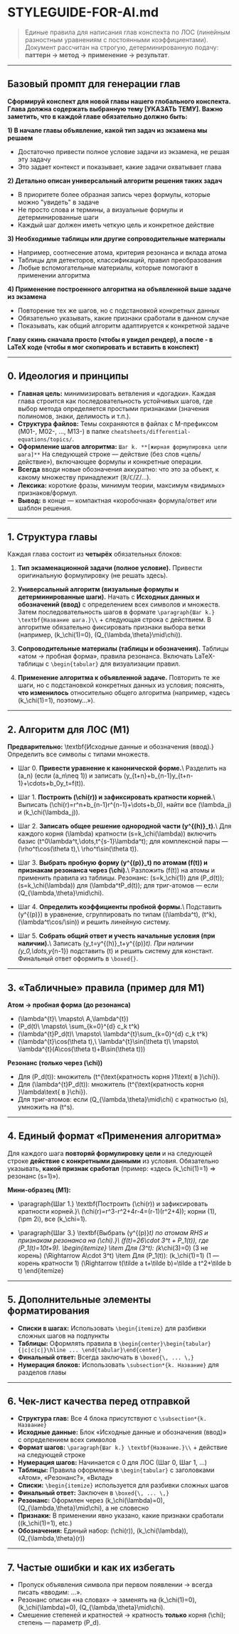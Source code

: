 # STYLEGUIDE-FOR-AI.md

> Единые правила для написания глав конспекта по ЛОС (линейным разностным уравнениям с постоянными коэффициентами). Документ рассчитан на строгую, детерминированную подачу: **паттерн → метод → применение → результат**.

---

## Базовый промпт для генерации глав

**Сформируй конспект для новой главы нашего глобального конспекта. Глава должна содержать выбранную тему [УКАЗАТЬ ТЕМУ]. Важно заметить, что в каждой главе обязательно должно быть:**

**1) В начале главы объявление, какой тип задач из экзамена мы решаем**
- Достаточно привести полное условие задачи из экзамена, не решая эту задачу
- Это задает контекст и показывает, какие задачи охватывает глава

**2) Детально описан универсальный алгоритм решения таких задач**
- В приоритете более образная запись через формулы, которые можно "увидеть" в задаче
- Не просто слова и термины, а визуальные формулы и детерминированные шаги
- Каждый шаг должен иметь четкую цель и конкретное действие

**3) Необходимые таблицы или другие сопроводительные материалы**
- Например, соотнесение атома, критерия резонанса и вклада атома
- Таблицы для детекторов, классификаций, правил преобразования
- Любые вспомогательные материалы, которые помогают в применении алгоритма

**4) Применение построенного алгоритма на объявленной выше задаче из экзамена**
- Повторение тех же шагов, но с подстановкой конкретных данных
- Обязательно указывать, какие признаки сработали в данном случае
- Показывать, как общий алгоритм адаптируется к конкретной задаче

**Главу скинь сначала просто (чтобы я увидел рендер), а после - в LaTeX коде (чтобы я мог скопировать и вставить в конспект)**

---

## 0. Идеология и принципы

- **Главная цель:** минимизировать ветвления и «догадки». Каждая глава строится как последовательность устойчивых шагов, где выбор метода определяется простыми признаками (значения полиномов, знаки, делимость и т.п.).
- **Структура файлов:** Темы сохраняются в файлах с M-префиксом (M01-, M02-, ..., M13-) в папке `cheatsheets/differential-equations/topics/`.
- **Оформление шагов алгоритма:**
  `Шаг k. **[жирная формулировка цели шага]**`
  На следующей строке — действие (без слов «цель/действие»), включающее формулы и конкретные операции.
- **Всегда** вводи новые обозначения аккуратно: что это за объект, к какому множеству принадлежит (ℝ/ℂ/ℤ/…).
- **Лексика:** короткие фразы, минимум теории, максимум «видимых» признаков/формул.
- **Вывод:** в конце — компактная «коробочная» формула/ответ или шаблон решения.

---

## 1. Структура главы

Каждая глава состоит из **четырёх** обязательных блоков:

1. **Тип экзаменационной задачи (полное условие).**
   Привести оригинальную формулировку (не решать здесь).

2. **Универсальный алгоритм (визуальные формулы и детерминированные шаги).**
   Начать с **Исходных данных и обозначений (ввод)** с определением всех символов и множеств.
   Затем последовательность шагов в формате `\paragraph{Шаг k.} \textbf{Название шага.}\\` + следующая строка с действием.
   В алгоритме обязательно фиксировать признаки выбора ветки (например, \(k_\chi(1)=0\), \(Q_{\lambda,\theta}\mid\chi\)).

3. **Сопроводительные материалы (таблицы и обозначения).**
   Таблицы «атом → пробная форма», правила резонанса.
   Включать LaTeX-таблицы с `\begin{tabular}` для визуализации правил.

4. **Применение алгоритма к объявленной задаче.**
   Повторить те же шаги, но с подстановкой конкретных данных из условия; пояснять, **что изменилось** относительно общего алгоритма (например, «здесь \(k_\chi(1)=1\), поэтому…»).

---

## 2. Алгоритм для ЛОС (M1)

**Предварительно:** \textbf{Исходные данные и обозначения (ввод).} Определить все символы с типами множеств.

- Шаг 0. **Привести уравнение к канонической форме.**\\
  Разделить на \(a_n\) (если \(a_n\neq 1\)) и записать \(y_{t+n}+b_{n-1}y_{t+n-1}+\cdots+b_0y_t=f(t)\).

- Шаг 1. **Построить \(\chi(r)\) и зафиксировать кратности корней.**\\
  Выписать \(\chi(r)=r^n+b_{n-1}r^{n-1}+\dots+b_0\), найти все \(\lambda_j\) и \(k_\chi(\lambda_j)\).

- Шаг 2. **Записать общее решение однородной части \(y^{(h)}_t\).**\\
  Для каждого корня \(\lambda\) кратности \(s=k_\chi(\lambda)\) включить базис \(t^0\lambda^t,\dots,t^{s-1}\lambda^t\); для комплексной пары — \(\rho^t\cos(\theta t),\ \rho^t\sin(\theta t)\).

- Шаг 3. **Выбрать пробную форму \(y^{(p)}_t\) по атомам \(f(t)\) и признакам резонанса через \(\chi\).**\\
  Разложить \(f(t)\) на атомы и применить правила из таблицы. Резонанс: \(s=k_\chi(1)\) для \(P_d(t)\); \(s=k_\chi(\lambda)\) для \(\lambda^tP_d(t)\); для триг-атомов — если \(Q_{\lambda,\theta}\mid\chi\).

- Шаг 4. **Определить коэффициенты пробной формы.**\\
  Подставить \(y^{(p)}\) в уравнение, сгруппировать по типам (\(\lambda^t\), \(t^k\), \(\lambda^t\cos/\sin\)) и решить линейную систему.

- Шаг 5. **Собрать общий ответ и учесть начальные условия (при наличии).**\\
  Записать \(y_t=y^{(h)}_t+y^{(p)}_t\). При наличии \(y_0,\dots,y_{n-1}\) подставить \(t\) и решить систему для констант. Финальный ответ оформить в `\boxed{}`.

---

## 3. «Табличные» правила (пример для M1)

**Атом → пробная форма (до резонанса)**
- \(\lambda^{t}\ \mapsto\ A\,\lambda^{t}\)
- \(P_d(t)\ \mapsto\ \sum_{k=0}^{d} c_k t^k\)
- \(\lambda^{t}P_d(t)\ \mapsto\ \lambda^{t}\sum_{k=0}^{d} c_k t^k\)
- \(\lambda^{t}\cos(\theta t),\ \lambda^{t}\sin(\theta t)\ \mapsto\ \lambda^{t}(A\cos(\theta t)+B\sin(\theta t))\)

**Резонанс (только через \(\chi\))**
- Для \(P_d(t)\): множитель \(t^{\text{кратность корня }1\text{ в }\chi}\).
- Для \(\lambda^{t}P_d(t)\): множитель \(t^{\text{кратность корня }\lambda\text{ в }\chi}\).
- Для триг-атомов: если \(Q_{\lambda,\theta}\mid\chi\) с кратностью \(s\), умножить на \(t^s\).

---

## 4. Единый формат «Применения алгоритма»

Для каждого шага **повторяй формулировку цели** и на следующей строке **действие с конкретными данными** из условия. Обязательно указывать, **какой признак сработал** (пример: «здесь \(k_\chi(1)=1\) ⇒ резонанс \(s=1\)»).

**Мини-образец (M1):**
- \paragraph{Шаг 1.} \textbf{Построить \(\chi(r)\) и зафиксировать кратности корней.}\\
  \(\chi(r)=r^3-r^2+4r-4=(r-1)(r^2+4)\); корни \(1\), \(\pm 2i\), все \(k_\chi=1\).

- \paragraph{Шаг 3.} \textbf{Выбрать \(y^{(p)}_t\) по атомам RHS и признакам резонанса на \(\chi\).}\\
  \(f(t)=26\cdot 3^t + P_1(t)\), где \(P_1(t)=10t+9\).
  \begin{itemize}
  \item Для \(3^t\): \(k_\chi(3)=0\) (3 не корень) \(\Rightarrow A\cdot 3^t\)
  \item Для \(P_1(t)\): \(k_\chi(1)=1\) (1 — корень кратности 1) \(\Rightarrow t(\tilde a t+\tilde b)=\tilde a t^2+\tilde b t\)
  \end{itemize}

---

## 5. Дополнительные элементы форматирования

- **Списки в шагах:** Использовать `\begin{itemize}` для разбивки сложных шагов на подпункты
- **Таблицы:** Оформлять правила в `\begin{center}\begin{tabular}{|c|c|c|}\hline ... \end{tabular}\end{center}`
- **Финальный ответ:** Всегда заключать в `\boxed{\, ... \,}`
- **Нумерация блоков:** Использовать `\subsection*{k. Название}` для разделов главы

---

## 6. Чек-лист качества перед отправкой

- **Структура глав:** Все 4 блока присутствуют с `\subsection*{k. Название}`
- **Исходные данные:** Блок «Исходные данные и обозначения (ввод)» с определением всех символов
- **Формат шагов:** `\paragraph{Шаг k.} \textbf{Название.}\\` + действие на следующей строке
- **Нумерация шагов:** Начинается с 0 для ЛОС (Шаг 0, Шаг 1, ...)
- **Таблицы:** Правила оформлены в `\begin{tabular}` с заголовками «Атом», «Резонанс?», «Вклад»
- **Списки:** `\begin{itemize}` используется для разбивки сложных шагов
- **Финальный ответ:** Заключен в `\boxed{\, ... \,}`
- **Резонанс:** Оформлен через \(k_\chi(\lambda)=0\), \(Q_{\lambda,\theta}\mid\chi\), а не словесно
- **Признаки:** В применении явно указано, какие признаки сработали (\(k_\chi(1)=1\), etc.)
- **Обозначения:** Единый набор: \(\chi(r)\), \(k_\chi(\lambda)\), \(Q_{\lambda,\theta}(r)\)

---

## 7. Частые ошибки и как их избегать

- Пропуск объявления символа при первом появлении → всегда писать «вводим: …».
- Резонанс описан «на словах» → заменять на \(k_\chi(1)=0\), \(k_\chi(\lambda)=0\), \(Q_{\lambda,\theta}\mid\chi\).
- Смешение степеней и кратностей → кратность **только** корня \(\chi\); степень — параметр \(P_d\).
